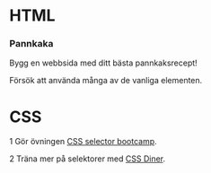 # HTML

### Pannkaka

Bygg en webbsida med ditt bästa pannkaksrecept!

Försök att använda många av de vanliga elementen.


# CSS
1 Gör övningen
[CSS selector bootcamp](https://github.com/folkuni-bfu-2024/css-selector-bootcamp).

2 Träna mer på selektorer med [CSS Diner](https://flukeout.github.io/).

